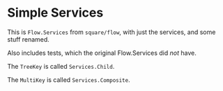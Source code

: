 # Simple Services

This is `Flow.Services` from `square/flow`, with just the services, and some stuff renamed.

Also includes tests, which the original Flow.Services did *not* have.

The `TreeKey` is called `Services.Child`.

The `MultiKey` is called `Services.Composite`.